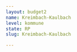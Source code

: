 ```yaml
---
layout: budget2
name: Kreimbach-Kaulbach
level: kommune
state: RP
slug: Kreimbach-Kaulbach

---
```



